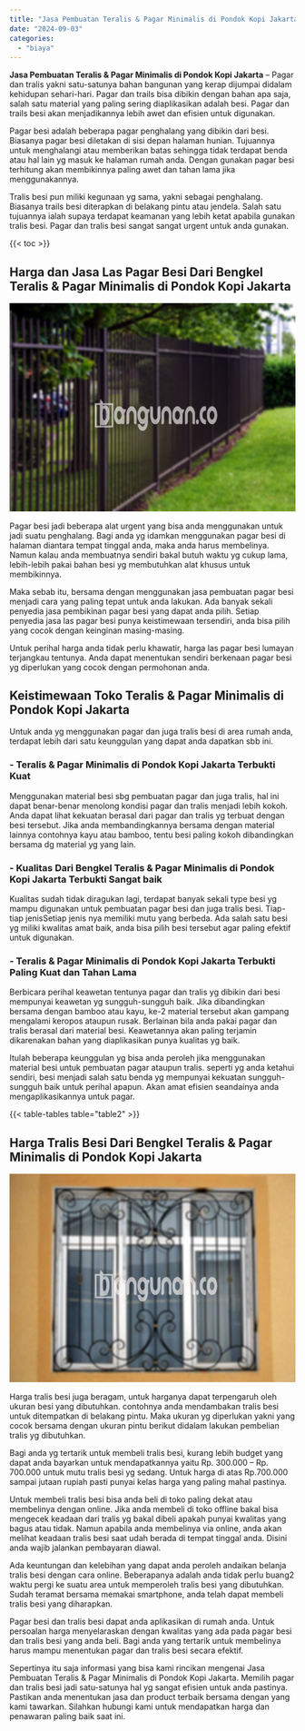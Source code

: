 ```yaml
---
title: "Jasa Pembuatan Teralis & Pagar Minimalis di Pondok Kopi Jakarta"
date: "2024-09-03"
categories: 
  - "biaya"
---
```


**Jasa Pembuatan Teralis & Pagar Minimalis di Pondok Kopi Jakarta** – Pagar dan tralis yakni satu-satunya bahan bangunan yang kerap dijumpai didalam kehidupan sehari-hari. Pagar dan trails bisa dibikin dengan bahan apa saja, salah satu material yang paling sering diaplikasikan adalah besi. Pagar dan trails besi akan menjadikannya lebih awet dan efisien untuk digunakan.

Pagar besi adalah beberapa pagar penghalang yang dibikin dari besi. Biasanya pagar besi diletakan di sisi depan halaman hunian. Tujuannya untuk menghalangi atau memberikan batas sehingga tidak terdapat benda atau hal lain yg masuk ke halaman rumah anda. Dengan gunakan pagar besi terhitung akan membikinnya paling awet dan tahan lama jika menggunakannya.

Tralis besi pun miliki kegunaan yg sama, yakni sebagai penghalang. Biasanya trails besi diterapkan di belakang pintu atau jendela. Salah satu tujuannya ialah supaya terdapat keamanan yang lebih ketat apabila gunakan tralis besi. Pagar dan tralis besi sangat sangat urgent untuk anda gunakan.

{{< toc >}}

## Harga dan Jasa Las Pagar Besi Dari Bengkel Teralis & Pagar Minimalis di Pondok Kopi Jakarta

![Jasa Pembuatan Teralis & Pagar Minimalis di Pondok Kopi Jakarta](/images/pagar-minimalis-murah-45.png)

Pagar besi jadi beberapa alat urgent yang bisa anda menggunakan untuk jadi suatu penghalang. Bagi anda yg idamkan menggunakan pagar besi di halaman diantara tempat tinggal anda, maka anda harus membelinya. Namun kalau anda membuatnya sendiri bakal butuh waktu yg cukup lama, lebih-lebih pakai bahan besi yg membutuhkan alat khusus untuk membikinnya.

Maka sebab itu, bersama dengan menggunakan jasa pembuatan pagar besi menjadi cara yang paling tepat untuk anda lakukan. Ada banyak sekali penyedia jasa pembikinan pagar besi yang dapat anda pilih. Setiap penyedia jasa las pagar besi punya keistimewaan tersendiri, anda bisa pilih yang cocok dengan keinginan masing-masing.

Untuk perihal harga anda tidak perlu khawatir, harga las pagar besi lumayan terjangkau tentunya. Anda dapat menentukan sendiri berkenaan pagar besi yg diperlukan yang cocok dengan permohonan anda.

## Keistimewaan Toko Teralis & Pagar Minimalis di Pondok Kopi Jakarta

Untuk anda yg menggunakan pagar dan juga tralis besi di area rumah anda, terdapat lebih dari satu keunggulan yang dapat anda dapatkan sbb ini.

### \- Teralis & Pagar Minimalis di Pondok Kopi Jakarta Terbukti Kuat

Menggunakan material besi sbg pembuatan pagar dan juga tralis, hal ini dapat benar-benar menolong kondisi pagar dan tralis menjadi lebih kokoh. Anda dapat lihat kekuatan berasal dari pagar dan tralis yg terbuat dengan besi tersebut. Jika anda membandingkannya bersama dengan material lainnya contohnya kayu atau bamboo, tentu besi paling kokoh dibandingkan bersama dg material yg yang lain.

### \- Kualitas Dari Bengkel Teralis & Pagar Minimalis di Pondok Kopi Jakarta Terbukti Sangat baik

Kualitas sudah tidak diragukan lagi, terdapat banyak sekali type besi yg mampu digunakan untuk pembuatan pagar besi dan juga tralis besi. Tiap-tiap jenisSetiap jenis nya memiliki mutu yang berbeda. Ada salah satu besi yg miliki kwalitas amat baik, anda bisa pilih besi tersebut agar paling efektif untuk digunakan.

### \- Teralis & Pagar Minimalis di Pondok Kopi Jakarta Terbukti Paling Kuat dan Tahan Lama

Berbicara perihal keawetan tentunya pagar dan tralis yg dibikin dari besi mempunyai keawetan yg sungguh-sungguh baik. Jika dibandingkan bersama dengan bamboo atau kayu, ke-2 material tersebut akan gampang mengalami keropos ataupun rusak. Berlainan bila anda pakai pagar dan tralis berasal dari material besi. Keawetannya akan paling terjamin dikarenakan bahan yang diaplikasikan punya kualitas yg baik.

Itulah beberapa keunggulan yg bisa anda peroleh jika menggunakan material besi untuk pembuatan pagar ataupun tralis. seperti yg anda ketahui sendiri, besi menjadi salah satu benda yg mempunyai kekuatan sungguh-sungguh baik untuk perihal apapun. Akan amat efisien seandainya anda mengaplikasikannya untuk pagar.

{{< table-tables table="table2" >}}

## Harga Tralis Besi Dari Bengkel Teralis & Pagar Minimalis di Pondok Kopi Jakarta

![Jasa Pembuatan Teralis & Pagar Minimalis di Pondok Kopi Jakarta](/images/teralis-minimalis-murah-26.png)

Harga tralis besi juga beragam, untuk harganya dapat terpengaruh oleh ukuran besi yang dibutuhkan. contohnya anda mendambakan tralis besi untuk ditempatkan di belakang pintu. Maka ukuran yg diperlukan yakni yang cocok bersama dengan ukuran pintu berikut didalam lakukan pembelian tralis yg dibutuhkan.

Bagi anda yg tertarik untuk membeli tralis besi, kurang lebih budget yang dapat anda bayarkan untuk mendapatkannya yaitu Rp. 300.000 – Rp. 700.000 untuk mutu tralis besi yg sedang. Untuk harga di atas Rp.700.000 sampai jutaan rupiah pasti punyai kelas harga yang paling mahal pastinya.

Untuk membeli tralis besi bisa anda beli di toko paling dekat atau membelinya dengan online. Jika anda membeli di toko offline bakal bisa mengecek keadaan dari tralis yg bakal dibeli apakah punyai kwalitas yang bagus atau tidak. Namun apabila anda membelinya via online, anda akan melihat keadaan tralis besi saat udah berada di tempat tinggal anda. Disini anda wajib jalankan pembayaran diawal.

Ada keuntungan dan kelebihan yang dapat anda peroleh andaikan belanja tralis besi dengan cara online. Beberapanya adalah anda tidak perlu buang2 waktu pergi ke suatu area untuk memperoleh tralis besi yang dibutuhkan. Sudah teramat bersama memakai smartphone, anda telah dapat membeli tralis besi yang diharapkan.

Pagar besi dan tralis besi dapat anda aplikasikan di rumah anda. Untuk persoalan harga menyelaraskan dengan kwalitas yang ada pada pagar besi dan tralis besi yang anda beli. Bagi anda yang tertarik untuk membelinya harus mampu menentukan pagar dan tralis besi secara efektif.

Sepertinya itu saja informasi yang bisa kami rincikan mengenai Jasa Pembuatan Teralis & Pagar Minimalis di Pondok Kopi Jakarta. Memilih pagar dan tralis besi jadi satu-satunya hal yg sangat efisien untuk anda pastinya. Pastikan anda menentukan jasa dan product terbaik bersama dengan yang kami tawarkan. Silahkan hubungi kami untuk mendapatkan harga dan penawaran paling baik saat ini.
